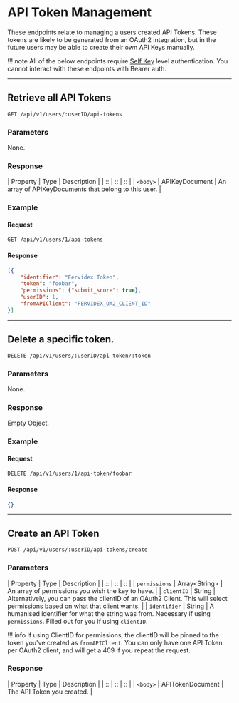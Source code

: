 # API Token Management

These endpoints relate to managing a users created API Tokens.
These tokens are likely to be generated from an OAuth2 integration, but in the future users may be able to create their own API Keys manually.

!!! note
	All of the below endpoints require [Self Key](../auth.md) level authentication. You cannot interact with these endpoints with Bearer auth.

*****

## Retrieve all API Tokens

`GET /api/v1/users/:userID/api-tokens`

### Parameters

None.

### Response

| Property | Type | Description |
| :: | :: | :: |
| `<body>` | APIKeyDocument | An array of APIKeyDocuments that belong to this user. |

### Example

#### Request
```
GET /api/v1/users/1/api-tokens
```

#### Response
```json
[{
	"identifier": "Fervidex Token",
	"token": "foobar",
	"permissions": {"submit_score": true},
	"userID": 1,
	"fromAPIClient": "FERVIDEX_OA2_CLIENT_ID"
}]
```

*****

## Delete a specific token.

`DELETE /api/v1/users/:userID/api-token/:token`

### Parameters

None.

### Response

Empty Object.

### Example

#### Request
```
DELETE /api/v1/users/1/api-token/foobar
```

#### Response
```json
{}
```

*****

## Create an API Token

`POST /api/v1/users/:userID/api-tokens/create`

### Parameters

| Property | Type | Description |
| :: | :: | :: |
| `permissions` | Array&lt;String&gt; | An array of permissions you wish the key to have. |
| `clientID` | String | Alternatively, you can pass the clientID of an OAuth2 Client. This will select permissions based on what that client wants. |
| `identifier` | String | A humanised identifier for what the string was from. Necessary if using `permissions`. Filled out for you if using `clientID`.

!!! info
	If using ClientID for permissions, the clientID will be pinned to the
	token you've created as `fromAPIClient`. You can only have one
	API Token per OAuth2 client, and will get a 409 if you repeat the request.

### Response

| Property | Type | Description |
| :: | :: | :: |
| `<body>` | APITokenDocument | The API Token you created. |
